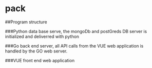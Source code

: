 # pack

##Program structure


###Python data base serve, the mongoDb and postGreds DB server is initialized and deliverred with python

###Go back end server, all API calls from the VUE web application is handled by the GO web server.

###VUE front end web application
